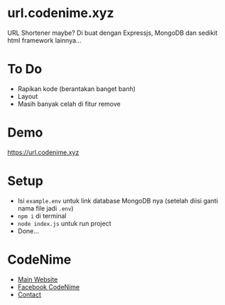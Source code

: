 # url.codenime.xyz
URL Shortener maybe? Di buat dengan Expressjs, MongoDB dan sedikit html framework lainnya...

# To Do
- Rapikan kode (berantakan banget banh)
- Layout
- Masih banyak celah di fitur remove

# Demo
https://url.codenime.xyz

# Setup
- Isi ```example.env``` untuk link database MongoDB nya (setelah diisi ganti nama file jadi ```.env```) 
- ```npm i``` di terminal
- ```node index.js``` untuk run project
- Done...

# CodeNime
- [Main Website](https://codenime.xyz/)
- [Facebook CodeNime](https://codenime.xyz/facebook)
- [Contact](mailto:contact@codenime.xyz)
